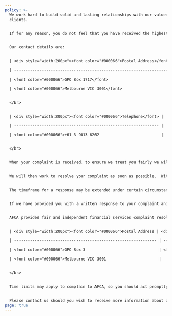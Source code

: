```yaml
---
policy: >-
  We work hard to build solid and lasting relationships with our valued
  clients. 


  If for any reason, you do not feel that you have received the highest standard of care from us, we encourage you to share this with us. By listening to your feedback, we can address any concerns and continually improve our service.


  Our contact details are:


  | <div style="width:200px"><font color="#000066">Postal Address</font> | <div style="width:200px"><font color="#000066">Email</font> |     |

  | --------------------------------------------------------------------- | ------------------------------------------------------------ | --- |

  | <font color="#000066">GPO Box 1717</font>                             | <font color="#000066">info@walbrook.com.au</font>            |     |

  | <font color="#000066">Melbourne VIC 3001</font>                       |                                                              |     |


  </br>


  | <div style="width:200px"><font color="#000066">Telephone</font> |

  | --------------------------------------------------------------- |

  | <font color="#000066">+61 3 9013 6262                           |


  </br>


  When your complaint is received, to ensure we treat you fairly we will acknowledge receipt in writing within 24 hours and enter the details in our complaints register.


  We will then work to resolve your complaint as soon as possible.  Within 30 days we must provide you with a written response to your complaint, however you can contact us at any time to ask for an update on the status of our investigation.


  The timeframe for a response may be extended under certain circumstances, in which case we will write to you explaining the reason for the delay, when we expect to provide a response, your right to complain to the Australian Financial Complaints Authority (AFCA) if you are dissatisfied and the contact details for AFCA. 


  If we have provided you with a written response to your complaint and it has not been resolved to your satisfaction, you can lodge a complaint with the Australian Financial Complaints Authority (AFCA). 


  AFCA provides fair and independent financial services complaint resolution that is free to consumers.


  | <div style="width:200px"><font color="#000066">Postal Address | <div style="width:200px"><font color="#000066">Email | <div style="width:200px"><font color="#000066">Telephone</font> |

  | -------------------------------------------------------------- | ----------------------------------------------------- | ---------------------------------------------------------------- |

  | <font color="#000066">GPO Box 3                                | <font color="#000066">info@afca.org.au                | <font color="#000066">1800 931 678                               |

  | <font color="#000066">Melbourne VIC 3001                       |                                                       | <font color="#000066">(free call)                                |


  </br>


  Time limits may apply to complain to AFCA, so you should act promptly or otherwise consult the AFCA website to determine if or when the time limit relevant to your circumstances expires. You can find further information at www.afca.org.au. 


  Please contact us should you wish to receive more information about our complaints policy.
page: true
---
```

